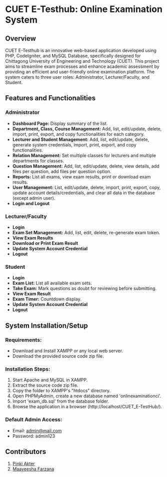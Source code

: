 # CUET E-Testhub: Online Examination System

## Overview
CUET E-Testhub is an innovative web-based application developed using PHP, CodeIgniter, and MySQL Database, specifically designed for Chittagong University of Engineering and Technology (CUET). This project aims to streamline exam processes and enhance academic assessment by providing an efficient and user-friendly online examination platform. The system caters to three user roles: Administrator, Lecturer/Faculty, and Student.

## Features and Functionalities

### Administrator
- **Dashboard Page:** Display summary of the list.
- **Department, Class, Course Management:** Add, list, edit/update, delete, import, print, export, and copy functionalities for each category.
- **Lecturer and Student Management:** Add, list, edit/update, delete, generate system credentials, import, print, export, and copy functionalities.
- **Relation Management:** Set multiple classes for lecturers and multiple departments for classes.
- **Question Management:** Add, list, edit/update, delete, view details, add files per question, add files per question option.
- **Reports:** List all exams, view exam results, print or download exam results.
- **User Management:** List, edit/update, delete, import, print, export, copy, update account details/credentials, and clear all data in the database (except admin user).
- **Login and Logout**

### Lecturer/Faculty
- **Login**
- **Exam Set Management:** Add, list, edit, delete, re-generate exam token.
- **View Exam Results**
- **Download or Print Exam Result**
- **Update System Account Credential**
- **Logout**

### Student
- **Login**
- **Exam List:** List all available exam sets.
- **Take Exam:** Mark questions as doubt for reviewing before submitting.
- **View Exam Result**
- **Exam Timer:** Countdown display.
- **Update System Account Credential**
- **Logout**

## System Installation/Setup

### Requirements:
- Download and Install XAMPP or any local web server.
- Download the provided source code zip file.

### Installation Steps:
1. Start Apache and MySQL in XAMPP.
2. Extract the source code zip file.
3. Copy the folder to XAMPP's "htdocs" directory.
4. Open PHPMyAdmin, create a new database named 'onlinexaminationci'.
5. Import 'exam_db.sql' from the database folder.
6. Browse the application in a browser (http://localhost/CUET_E-TestHub/).

### Default Admin Access:
- Email: admin@mail.com
- Password: admin123

## Contributors

1. [Pinki Akter](https://github.com/pinkfloyed)
2. [Maayeesha Farzana](https://github.com/maayeesha)




